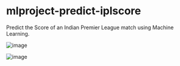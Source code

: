 # mlproject-predict-iplscore
Predict the Score of an Indian Premier League match using Machine Learning.


![image](https://user-images.githubusercontent.com/40200132/168261680-f82eb166-503d-4673-b5e4-e29511a95123.png)


![image](https://user-images.githubusercontent.com/40200132/168261720-8ae1138f-f909-4936-926c-1a20eee71355.png)
